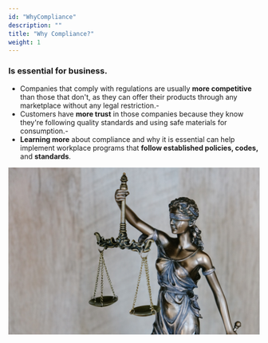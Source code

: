 ```yaml
---
id: "WhyCompliance"
description: ""
title: "Why Compliance?"
weight: 1
---
```


### Is essential for business.

- Companies that comply with regulations are usually **more competitive** than those that don't, as they can offer their products through any marketplace without any legal restriction.- 
- Customers have **more trust** in those companies because they know they're following quality standards and using safe materials for consumption.- 
- **Learning more** about compliance and why it is essential can help implement workplace programs that **follow established policies, codes,** and **standards**.

![justificia](justicia1.png) 